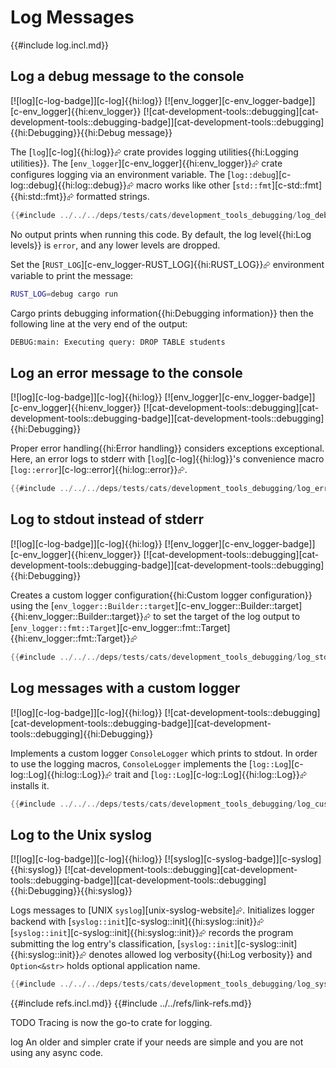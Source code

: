 # Log Messages

{{#include log.incl.md}}

## Log a debug message to the console

[![log][c-log-badge]][c-log]{{hi:log}}  [![env_logger][c-env_logger-badge]][c-env_logger]{{hi:env_logger}}  [![cat-development-tools::debugging][cat-development-tools::debugging-badge]][cat-development-tools::debugging]{{hi:Debugging}}{{hi:Debug message}}

The [`log`][c-log]{{hi:log}}⮳ crate provides logging utilities{{hi:Logging utilities}}. The [`env_logger`][c-env_logger]{{hi:env_logger}}⮳ crate configures logging via an environment variable. The [`log::debug`][c-log::debug]{{hi:log::debug}}⮳ macro works like other
[`std::fmt`][c-std::fmt]{{hi:std::fmt}}⮳ formatted strings.

```rust
{{#include ../../../deps/tests/cats/development_tools_debugging/log_debug.rs}}
```

No output prints when running this code. By default, the log level{{hi:Log levels}} is `error`, and any lower levels are dropped.

Set the [`RUST_LOG`][c-env_logger-RUST_LOG]{{hi:RUST_LOG}}⮳ environment variable to print the message:

```bash
RUST_LOG=debug cargo run
```

Cargo prints debugging information{{hi:Debugging information}} then the following line at the very end of the output:

```bash
DEBUG:main: Executing query: DROP TABLE students
```

## Log an error message to the console

[![log][c-log-badge]][c-log]{{hi:log}}  [![env_logger][c-env_logger-badge]][c-env_logger]{{hi:env_logger}}  [![cat-development-tools::debugging][cat-development-tools::debugging-badge]][cat-development-tools::debugging]{{hi:Debugging}}

Proper error handling{{hi:Error handling}} considers exceptions exceptional. Here, an error logs to stderr with [`log`][c-log]{{hi:log}}'s convenience macro [`log::error`][c-log::error]{{hi:log::error}}⮳.

```rust
{{#include ../../../deps/tests/cats/development_tools_debugging/log_error.rs}}
```

## Log to stdout instead of stderr

[![log][c-log-badge]][c-log]{{hi:log}}  [![env_logger][c-env_logger-badge]][c-env_logger]{{hi:env_logger}}  [![cat-development-tools::debugging][cat-development-tools::debugging-badge]][cat-development-tools::debugging]{{hi:Debugging}}

Creates a custom logger configuration{{hi:Custom logger configuration}} using the [`env_logger::Builder::target`][c-env_logger::Builder::target]{{hi:env_logger::Builder::target}}⮳ to set the target of the log output to [`env_logger::fmt::Target`][c-env_logger::fmt::Target]{{hi:env_logger::fmt::Target}}⮳

```rust
{{#include ../../../deps/tests/cats/development_tools_debugging/log_stdout.rs}}
```

## Log messages with a custom logger

[![log][c-log-badge]][c-log]{{hi:log}}  [![cat-development-tools::debugging][cat-development-tools::debugging-badge]][cat-development-tools::debugging]{{hi:Debugging}}

Implements a custom logger `ConsoleLogger` which prints to stdout. In order to use the logging macros, `ConsoleLogger` implements the [`log::Log`][c-log::Log]{{hi:log::Log}}⮳ trait and [`log::Log`][c-log::Log]{{hi:log::Log}}⮳ installs it.

```rust
{{#include ../../../deps/tests/cats/development_tools_debugging/log_custom_logger.rs}}
```

## Log to the Unix syslog

[![log][c-log-badge]][c-log]{{hi:log}}  [![syslog][c-syslog-badge]][c-syslog]{{hi:syslog}}  [![cat-development-tools::debugging][cat-development-tools::debugging-badge]][cat-development-tools::debugging]{{hi:Debugging}}{{hi:syslog}}

Logs messages to [UNIX `syslog`][unix-syslog-website]⮳. Initializes logger backend with [`syslog::init`][c-syslog::init]{{hi:syslog::init}}⮳  [`syslog::init`][c-syslog::init]{{hi:syslog::init}}⮳ records the program submitting the log entry's classification, [`syslog::init`][c-syslog::init]{{hi:syslog::init}}⮳ denotes allowed log verbosity{{hi:Log verbosity}} and `Option<&str>` holds optional application name.

```rust
{{#include ../../../deps/tests/cats/development_tools_debugging/log_syslog.rs}}
```

{{#include refs.incl.md}}
{{#include ../../refs/link-refs.md}}

<div class="hidden">
TODO
Tracing is now the go-to crate for logging.

log
An older and simpler crate if your needs are simple and you are not using any async code.
</div>
